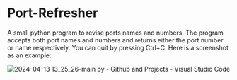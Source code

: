 # Port-Refresher
A small python program to revise ports names and numbers.
The program accepts both port names and numbers and returns either the port number or name respectively. You can quit by pressing Ctrl+C.
Here is a screenshot as an example:

![2024-04-13 13_25_26-main py - Github and Projects - Visual Studio Code](https://github.com/1yoob/Port-Refresher/assets/166917250/f2ea5b91-fc81-49be-a2bd-486bfb42c10a)
